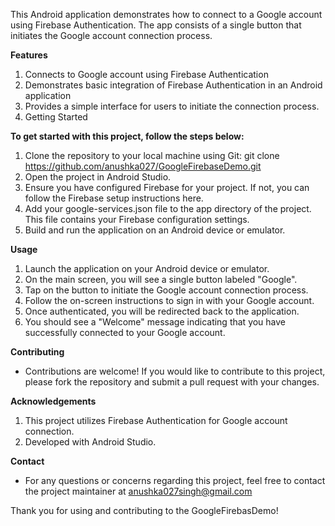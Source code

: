 This Android application demonstrates how to connect to a Google account using Firebase Authentication. 
The app consists of a single button that initiates the Google account connection process.

**Features**
1. Connects to Google account using Firebase Authentication
2. Demonstrates basic integration of Firebase Authentication in an Android application
3. Provides a simple interface for users to initiate the connection process.
4. Getting Started

**To get started with this project, follow the steps below:**
1. Clone the repository to your local machine using Git:
  git clone https://github.com/anushka027/GoogleFirebaseDemo.git
2. Open the project in Android Studio.
3. Ensure you have configured Firebase for your project. If not, you can follow the Firebase setup instructions here.
4. Add your google-services.json file to the app directory of the project. This file contains your Firebase configuration settings.
5. Build and run the application on an Android device or emulator.

**Usage**
1. Launch the application on your Android device or emulator.
2. On the main screen, you will see a single button labeled "Google".
3. Tap on the button to initiate the Google account connection process.
4. Follow the on-screen instructions to sign in with your Google account.
5. Once authenticated, you will be redirected back to the application.
6. You should see a "Welcome" message indicating that you have successfully connected to your Google account.

**Contributing**
- Contributions are welcome! If you would like to contribute to this project, please fork the repository and submit a pull request with your changes.

**Acknowledgements**
1. This project utilizes Firebase Authentication for Google account connection.
2. Developed with Android Studio.

**Contact**
- For any questions or concerns regarding this project, feel free to contact the project maintainer at anushka027singh@gmail.com

Thank you for using and contributing to the GoogleFirebasDemo!




